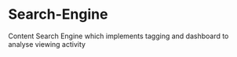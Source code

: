 # Search-Engine
Content Search Engine which implements tagging and dashboard to analyse viewing activity
